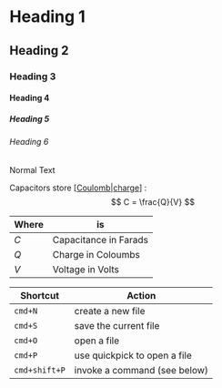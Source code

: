 # Heading 1

## Heading 2

### Heading 3

#### Heading 4

##### Heading 5

###### Heading 6

Normal Text

Capacitors store [[Coulomb|charge]] :
$$
C = \frac{Q}{V}
$$

| Where | is |
| ---- | ---- |
| $C$ | Capacitance in Farads |
| $Q$ | Charge in Coloumbs |
| $V$ | Voltage in Volts |


| Shortcut      | Action                       |
| ------------- | ---------------------------- |
| `cmd+N`       | create a new file            |
| `cmd+S`       | save the current file        |
| `cmd+O`       | open a file                  |
| `cmd+P`       | use quickpick to open a file |
| `cmd+shift+P` | invoke a command (see below) |

[//begin]: # "Autogenerated link references for markdown compatibility"
[Coulomb|charge]: notes/Physics/Coulomb.md "Coulomb"
[//end]: # "Autogenerated link references"